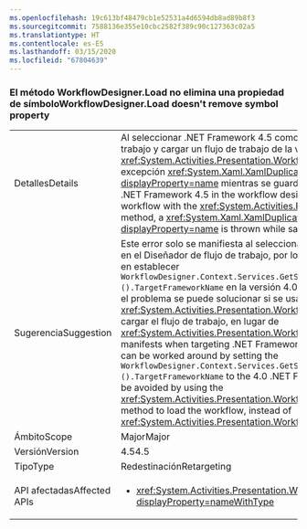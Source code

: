 ```yaml
---
ms.openlocfilehash: 19c613bf48479cb1e52531a4d6594db8ad89b8f3
ms.sourcegitcommit: 7588136e355e10cbc2582f389c90c127363c02a5
ms.translationtype: HT
ms.contentlocale: es-ES
ms.lasthandoff: 03/15/2020
ms.locfileid: "67804639"
---
```

### <a name="workflowdesignerload-doesnt-remove-symbol-property"></a><span data-ttu-id="bcb2b-101">El método WorkflowDesigner.Load no elimina una propiedad de símbolo</span><span class="sxs-lookup"><span data-stu-id="bcb2b-101">WorkflowDesigner.Load doesn't remove symbol property</span></span>

|   |   |
|---|---|
|<span data-ttu-id="bcb2b-102">Detalles</span><span class="sxs-lookup"><span data-stu-id="bcb2b-102">Details</span></span>|<span data-ttu-id="bcb2b-103">Al seleccionar .NET Framework 4.5 como destino en el Diseñador de flujo de trabajo y cargar un flujo de trabajo de la versión 3.5 rehospedado con el método <xref:System.Activities.Presentation.WorkflowDesigner.Load>, se inicia una excepción <xref:System.Xaml.XamlDuplicateMemberException?displayProperty=name> mientras se guarda el flujo de trabajo.</span><span class="sxs-lookup"><span data-stu-id="bcb2b-103">When targeting the .NET Framework 4.5 in the workflow designer, and loading a re-hosted 3.5 workflow with the <xref:System.Activities.Presentation.WorkflowDesigner.Load> method, a <xref:System.Xaml.XamlDuplicateMemberException?displayProperty=name> is thrown while saving the workflow.</span></span>|
|<span data-ttu-id="bcb2b-104">Sugerencia</span><span class="sxs-lookup"><span data-stu-id="bcb2b-104">Suggestion</span></span>|<span data-ttu-id="bcb2b-105">Este error solo se manifiesta al seleccionar .NET Framework 4.5 como destino en el Diseñador de flujo de trabajo, por lo que una solución alternativa consiste en establecer <code>WorkflowDesigner.Context.Services.GetService&lt;DesignerConfigurationService&gt;().TargetFrameworkName</code> en la versión 4.0 de .NET Framework. Como alternativa, el problema se puede solucionar si se usa el método <xref:System.Activities.Presentation.WorkflowDesigner.Load(System.String)> para cargar el flujo de trabajo, en lugar de <xref:System.Activities.Presentation.WorkflowDesigner.Load>.</span><span class="sxs-lookup"><span data-stu-id="bcb2b-105">This bug only manifests when targeting .NET Framework 4.5 in the workflow designer, so it can be worked around by setting the <code>WorkflowDesigner.Context.Services.GetService&lt;DesignerConfigurationService&gt;().TargetFrameworkName</code> to the 4.0 .NET Framework.Alternatively, the issue may be avoided by using the <xref:System.Activities.Presentation.WorkflowDesigner.Load(System.String)> method to load the workflow, instead of <xref:System.Activities.Presentation.WorkflowDesigner.Load>.</span></span>|
|<span data-ttu-id="bcb2b-106">Ámbito</span><span class="sxs-lookup"><span data-stu-id="bcb2b-106">Scope</span></span>|<span data-ttu-id="bcb2b-107">Major</span><span class="sxs-lookup"><span data-stu-id="bcb2b-107">Major</span></span>|
|<span data-ttu-id="bcb2b-108">Versión</span><span class="sxs-lookup"><span data-stu-id="bcb2b-108">Version</span></span>|<span data-ttu-id="bcb2b-109">4.5</span><span class="sxs-lookup"><span data-stu-id="bcb2b-109">4.5</span></span>|
|<span data-ttu-id="bcb2b-110">Tipo</span><span class="sxs-lookup"><span data-stu-id="bcb2b-110">Type</span></span>|<span data-ttu-id="bcb2b-111">Redestinación</span><span class="sxs-lookup"><span data-stu-id="bcb2b-111">Retargeting</span></span>|
|<span data-ttu-id="bcb2b-112">API afectadas</span><span class="sxs-lookup"><span data-stu-id="bcb2b-112">Affected APIs</span></span>|<ul><li><xref:System.Activities.Presentation.WorkflowDesigner.Load?displayProperty=nameWithType></li></ul>|
